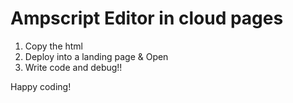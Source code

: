 # Ampscript Editor in cloud pages

1. Copy the html 
2. Deploy into a landing page & Open 
3. Write code and debug!!

Happy coding! 